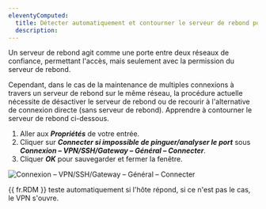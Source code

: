 ```yaml
---
eleventyComputed:
  title: Détecter automatiquement et contourner le serveur de rebond pour des connexions directes dans le réseau local
  description:
---
```

Un serveur de rebond agit comme une porte entre deux réseaux de confiance, permettant l'accès, mais seulement avec la permission du serveur de rebond.

Cependant, dans le cas de la maintenance de multiples connexions à travers un serveur de rebond sur le même réseau, la procédure actuelle nécessite de désactiver le serveur de rebond ou de recourir à l'alternative de connexion directe (sans serveur de rebond). Apprendre à contourner le serveur de rebond ci-dessous.

1. Aller aux ***Propriétés*** de votre entrée.
2. Cliquer sur ***Connecter si impossible de pinguer/analyser le port*** sous ***Connexion – VPN/SSH/Gateway – Général – Connecter***.
3. Cliquer ***OK*** pour sauvegarder et fermer la fenêtre.

![Connexion – VPN/SSH/Gateway – Général – Connecter](https://cdnweb.devolutions.net/docs/docs_en_kb_KB6028.png)

{{ fr.RDM }} teste automatiquement si l'hôte répond, si ce n'est pas le cas, le VPN s'ouvre.
